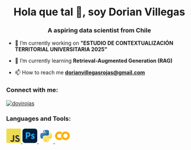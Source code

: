<h1 align="center">Hola que tal 👋, soy Dorian Villegas</h1>
<h3 align="center">A aspiring data scientist from Chile</h3>

- 🔭 I’m currently working on **"ESTUDIO DE CONTEXTUALIZACIÓN TERRITORIAL UNIVERSITARIA 2025"**

- 🌱 I’m currently learning **Retrieval-Augmented Generation (RAG)**

- 📫 How to reach me **dorianvillegasrojas@gmail.com**

<h3 align="left">Connect with me:</h3>
<p align="left">
<a href="https://linkedin.com/in/dovirojas" target="blank"><img align="center" src="https://raw.githubusercontent.com/rahuldkjain/github-profile-readme-generator/master/src/images/icons/Social/linked-in-alt.svg" alt="dovirojas" height="30" width="40" /></a>
</p>

<h3 align="left">Languages and Tools:</h3>
<p align="left"> 
  <a href="https://developer.mozilla.org/en-US/docs/Web/JavaScript" target="_blank" rel="noreferrer"> 
    <img src="https://raw.githubusercontent.com/devicons/devicon/master/icons/javascript/javascript-original.svg" alt="javascript" width="40" height="40"/> 
  </a> 
  <a href="https://www.photoshop.com/en" target="_blank" rel="noreferrer"> 
    <img src="https://raw.githubusercontent.com/devicons/devicon/master/icons/photoshop/photoshop-original.svg" alt="photoshop" width="40" height="40"/> 
  </a> 
  <a href="https://www.python.org" target="_blank" rel="noreferrer"> 
    <img src="https://raw.githubusercontent.com/devicons/devicon/master/icons/python/python-original.svg" alt="python" width="40" height="40"/> 
  </a> 
  <a href="https://colab.research.google.com" target="_blank" rel="noreferrer"> 
    <img src="https://raw.githubusercontent.com/devicons/devicon/master/icons/googlecolab/googlecolab-plain.svg" alt="googlecolab" width="40" height="40"/> 
  </a> 
</p>
